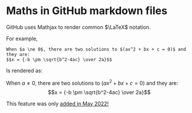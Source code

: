 # Maths in GitHub markdown files
GitHub uses Mathjax to render common $\LaTeX$ notation.

For example,
```
When $a \ne 0$, there are two solutions to $(ax^2 + bx + c = 0)$ and they are: 
$$x = {-b \pm \sqrt{b^2-4ac} \over 2a}$$
```
Is rendered as:

When $a \ne 0$, there are two solutions to $(ax^2 + bx + c = 0)$ and they are: 
$$x = {-b \pm \sqrt{b^2-4ac} \over 2a}$$  

This feature was only [added in May 2022!](https://github.blog/2022-05-19-math-support-in-markdown/)
